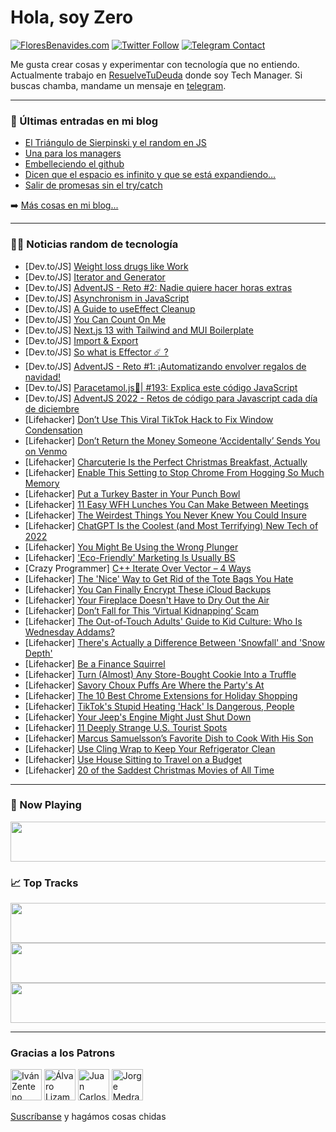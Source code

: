# Hola, soy Zero

[![FloresBenavides.com](https://img.shields.io/website?down_message=oops&label=MiBlog&style=for-the-badge&up_message=online&url=https%3A%2F%2Ffloresbenavides.com)](https://floresbenavides.com) [![Twitter Follow](https://img.shields.io/twitter/follow/ZeroDragon?color=%231DA1F2&label=Follow&logo=twitter&logoColor=ffffff&style=for-the-badge)](https://twitter.com/zerodragon) [![Telegram Contact](https://img.shields.io/badge/escr%C3%ADbeme-ZeroDragon-%2326A5E4?style=for-the-badge&logo=telegram)](https://t.me/zerodragon)

Me gusta crear cosas y experimentar con tecnología que no entiendo.
Actualmente trabajo en [ResuelveTuDeuda](http://github.com/resuelve) donde soy Tech Manager.
Si buscas chamba, mandame un mensaje en [telegram](https://t.me/zerodragon).

---

### 📕 Últimas entradas en mi blog
<!-- BLOG-POST-LIST:START -->
- [El Triángulo de Sierpinski y el random en JS](https://floresbenavides.com/el-triangulo-de-sierpinski-y-el-random-en-js/)
- [Una para los managers](https://floresbenavides.com/una-para-los-managers/)
- [Embelleciendo el github](https://floresbenavides.com/embelleciendo-el-github/)
- [Dicen que el espacio es infinito y que se está expandiendo…](https://floresbenavides.com/dicen-que-el-espacio-es-infinito-y-que-se-esta-expandiendo/)
- [Salir de promesas sin el try/catch](https://floresbenavides.com/salir-de-promesas-sin-el-try-catch/)
<!-- BLOG-POST-LIST:END -->

➡️ [Más cosas en mi blog...](https://floresbenavides.com)

---

### 👨‍💻 Noticias random de tecnología
<!-- TECH-POSTS:START -->
- [Dev.to/JS] [Weight loss drugs like Work](https://dev.to/reviewsfigur/weight-loss-drugs-like-work-2pgo)
- [Dev.to/JS] [Iterator and Generator](https://dev.to/kaziusan/iterator-and-generator-40nm)
- [Dev.to/JS] [AdventJS - Reto #2: Nadie quiere hacer horas extras](https://dev.to/joseayram/adventjs-reto2-nadie-quiere-hacer-horas-extras-ojj)
- [Dev.to/JS] [Asynchronism in JavaScript](https://dev.to/ernerdo/asynchronism-in-javascript-471a)
- [Dev.to/JS] [A Guide to useEffect Cleanup](https://dev.to/racheljoyh/a-guide-to-useeffect-cleanup-27dj)
- [Dev.to/JS] [You Can Count On Me](https://dev.to/megdiv/you-can-count-on-me-534j)
- [Dev.to/JS] [Next.js 13 with Tailwind and MUI Boilerplate](https://dev.to/serhii_kucherenko/nextjs-13-with-tailwind-and-mui-boilerplate-lhh)
- [Dev.to/JS] [Import &amp; Export](https://dev.to/yukinoyamiko/import-export-3ce3)
- [Dev.to/JS] [So what is Effector ☄️ ?](https://dev.to/js2me/so-what-is-effector--3fl1)
- [Dev.to/JS] [AdventJS - Reto #1: ¡Automatizando envolver regalos de navidad!](https://dev.to/joseayram/adventjs-reto-1-automatizando-envolver-regalos-de-navidad-3gb5)
- [Dev.to/JS] [Paracetamol.js💊| #193: Explica este código JavaScript](https://dev.to/duxtech/paracetamoljs-193-explica-este-codigo-javascript-1m2n)
- [Dev.to/JS] [AdventJS 2022 - Retos de código para Javascript cada día de diciembre](https://dev.to/joseayram/adventjs-2022-retos-de-codigo-para-javascript-cada-dia-de-diciembre-3o17)
- [Lifehacker] [Don’t Use This Viral TikTok Hack to Fix Window Condensation](https://lifehacker.com/don-t-use-this-viral-tiktok-hack-to-fix-window-condensa-1849877089)
- [Lifehacker] [Don’t Return the Money Someone ‘Accidentally’ Sends You on Venmo](https://lifehacker.com/don-t-return-the-money-someone-accidentally-sends-you-1849876552)
- [Lifehacker] [Charcuterie Is the Perfect Christmas Breakfast, Actually](https://lifehacker.com/charcuterie-is-the-perfect-christmas-breakfast-actuall-1849876608)
- [Lifehacker] [Enable This Setting to Stop Chrome From Hogging So Much Memory](https://lifehacker.com/enable-this-setting-to-stop-chrome-from-hogging-so-much-1849876138)
- [Lifehacker] [Put a Turkey Baster in Your Punch Bowl](https://lifehacker.com/put-a-turkey-baster-in-your-punch-bowl-1849876149)
- [Lifehacker] [11 Easy WFH Lunches You Can Make Between Meetings](https://lifehacker.com/11-easy-wfh-lunches-you-can-make-between-meetings-1849871913)
- [Lifehacker] [The Weirdest Things You Never Knew You Could Insure](https://lifehacker.com/the-weirdest-things-you-never-knew-you-could-insure-1849875325)
- [Lifehacker] [ChatGPT Is the Coolest &lpar;and Most Terrifying&rpar; New Tech of 2022](https://lifehacker.com/chatgpt-is-the-coolest-and-most-terrifying-new-tech-o-1849874899)
- [Lifehacker] [You Might Be Using the Wrong Plunger](https://lifehacker.com/you-might-be-using-the-wrong-plunger-1849875131)
- [Lifehacker] [&#39;Eco-Friendly&#39; Marketing Is Usually BS](https://lifehacker.com/eco-friendly-marketing-is-usually-bullshit-1849875042)
- [Crazy Programmer] [C++ Iterate Over Vector – 4 Ways](https://www.thecrazyprogrammer.com/2022/12/c-iterate-over-vector.html)
- [Lifehacker] [The &#39;Nice&#39; Way to Get Rid of the Tote Bags You Hate](https://lifehacker.com/the-nice-way-to-get-rid-of-the-tote-bags-you-hate-1849874545)
- [Lifehacker] [You Can Finally Encrypt These iCloud Backups](https://lifehacker.com/you-can-finally-encrypt-these-icloud-backups-1849873576)
- [Lifehacker] [Your Fireplace Doesn&#39;t Have to Dry Out the Air](https://lifehacker.com/your-fireplace-doesnt-have-to-dry-out-the-air-1849871595)
- [Lifehacker] [Don’t Fall for This ‘Virtual Kidnapping’ Scam](https://lifehacker.com/don-t-fall-for-this-virtual-kidnapping-scam-1849871660)
- [Lifehacker] [The Out-of-Touch Adults&#39; Guide to Kid Culture: Who Is Wednesday Addams?](https://lifehacker.com/the-out-of-touch-adults-guide-to-kid-culture-who-is-we-1849872960)
- [Lifehacker] [There&#39;s Actually a Difference Between &#39;Snowfall&#39; and &#39;Snow Depth&#39;](https://lifehacker.com/theres-actually-a-difference-between-snowfall-and-snow-1849873485)
- [Lifehacker] [Be a Finance Squirrel](https://lifehacker.com/be-a-finance-squirrel-1849871811)
- [Lifehacker] [Turn &lpar;Almost&rpar; Any Store-Bought Cookie Into a Truffle](https://lifehacker.com/turn-almost-any-store-bought-cookie-into-a-truffle-1849871666)
- [Lifehacker] [Savory Choux Puffs Are Where the Party&#39;s At](https://lifehacker.com/savory-choux-puffs-are-where-the-partys-at-1849871346)
- [Lifehacker] [The 10 Best Chrome Extensions for Holiday Shopping](https://lifehacker.com/the-10-best-chrome-extensions-for-holiday-shopping-1849869457)
- [Lifehacker] [TikTok&#39;s Stupid Heating &#39;Hack&#39; Is Dangerous, People](https://lifehacker.com/tiktoks-stupid-heating-hack-is-dangerous-people-1849870601)
- [Lifehacker] [Your Jeep&#39;s Engine Might Just Shut Down](https://lifehacker.com/these-jeeps-are-being-recalled-for-a-possible-sudden-en-1849870560)
- [Lifehacker] [11 Deeply Strange U.S. Tourist Spots](https://lifehacker.com/11-deeply-strange-u-s-tourist-spots-1849870496)
- [Lifehacker] [Marcus Samuelsson’s Favorite Dish to Cook With His Son](https://lifehacker.com/marcus-samuelsson-s-favorite-dish-to-cook-with-his-son-1849864949)
- [Lifehacker] [Use Cling Wrap to Keep Your Refrigerator Clean](https://lifehacker.com/use-cling-wrap-to-keep-your-refrigerator-clean-1849869857)
- [Lifehacker] [Use House Sitting to Travel on a Budget](https://lifehacker.com/use-house-sitting-to-travel-on-a-budget-1849869548)
- [Lifehacker] [20 of the Saddest Christmas Movies of All Time](https://lifehacker.com/20-of-the-saddest-christmas-movies-of-all-time-1849865801)<!-- TECH-POSTS:END -->

---

### 🎵 Now Playing
<a href="https://spotify-now-playing-dun.vercel.app/now-playing?open"><img src="https://spotify-now-playing-dun.vercel.app/now-playing" width="540" height="64"></a>

### 📈 Top Tracks
<a href="https://spotify-now-playing-dun.vercel.app/top-tracks?i=1&open"><img src="https://spotify-now-playing-dun.vercel.app/top-tracks?i=1" width="540" height="64"></a>
<a href="https://spotify-now-playing-dun.vercel.app/top-tracks?i=2&open"><img src="https://spotify-now-playing-dun.vercel.app/top-tracks?i=2" width="540" height="64"></a>
<a href="https://spotify-now-playing-dun.vercel.app/top-tracks?i=3&open"><img src="https://spotify-now-playing-dun.vercel.app/top-tracks?i=3" width="540" height="64"></a>

---

### Gracias a los Patrons
[<img src="https://avatars.githubusercontent.com/u/243380?v=4" alt="Iván Zenteno" width="50px">](https://github.com/k001) [<img src="https://avatars.githubusercontent.com/u/19955639?v=4" alt="Álvaro Lizama" width="50px">](https://github.com/alvarolizama) [<img src="https://avatars.githubusercontent.com/u/2718753?v=4" alt="Juan Carlos Ruiz" width="50px">](https://github.com/JuanCrg90) [<img src="https://avatars.githubusercontent.com/u/37025?v=4" alt="Jorge Medrano" width="50px">](https://github.com/h1pp1e) 

[Suscríbanse](https://www.patreon.com/zerodragon) y hagámos cosas chidas
